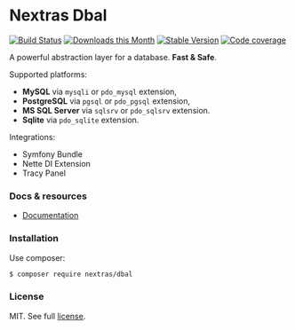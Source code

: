 Nextras Dbal
============

[![Build Status](https://img.shields.io/github/workflow/status/nextras/dbal/Build/main?logo=github)](https://github.com/nextras/dbal/actions?query=workflow%3ABuild+branch%3Amain)
[![Downloads this Month](https://img.shields.io/packagist/dm/nextras/dbal.svg?style=flat)](https://packagist.org/packages/nextras/dbal)
[![Stable Version](https://img.shields.io/packagist/v/nextras/dbal.svg?style=flat)](https://packagist.org/packages/nextras/dbal)
[![Code coverage](https://img.shields.io/coveralls/nextras/dbal.svg?style=flat)](https://coveralls.io/r/nextras/dbal)

A powerful abstraction layer for a database. **Fast & Safe**.

Supported platforms:
- **MySQL** via `mysqli` or `pdo_mysql` extension,
- **PostgreSQL** via `pgsql` or `pdo_pgsql` extension,
- **MS SQL Server** via `sqlsrv` or `pdo_sqlsrv` extension.
- **Sqlite** via `pdo_sqlite` extension.

Integrations:
- Symfony Bundle
- Nette DI Extension
- Tracy Panel

### Docs & resources

- [Documentation](https://nextras.org/dbal/docs)

### Installation

Use composer:

```bash
$ composer require nextras/dbal
```

### License

MIT. See full [license](license.md).
